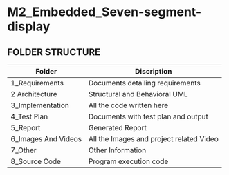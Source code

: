 
# M2_Embedded_Seven-segment-display


## FOLDER STRUCTURE

| Folder          |       Discription                                               |
| ----------------- | ------------------------------------------------------------------ |
| 1_Requirements	 |Documents detailing requirements |
| 2 Architecture	 |Structural and Behavioral UML |
| 3_Implementation	 |All the code written here |
| 4_Test Plan |Documents with test plan and output|
  5_Report     |Generated Report|
  6_Images And Videos|All the Images and project related Video|
  7_Other|Other Information|
  8_Source Code|Program execution code|

